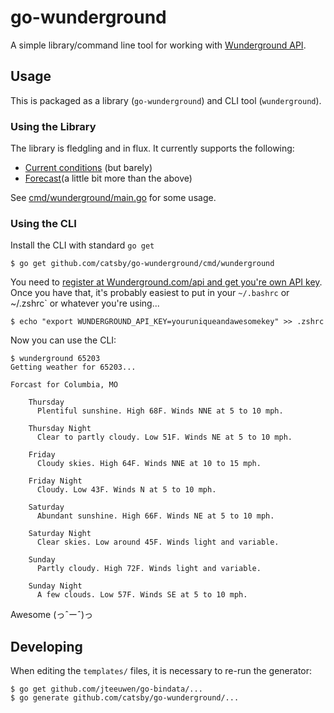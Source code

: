 go-wunderground
==============

A simple library/command line tool for working with [Wunderground API][1].

## Usage

This is packaged as a library (`go-wunderground`) and CLI tool (`wunderground`). 

### Using the Library

The library is fledgling and in flux. It currently supports the following:

- [Current conditions][2] (but barely)
- [Forecast][3](a little bit more than the above)

See [cmd/wunderground/main.go][4] for some usage.

### Using the CLI

Install the CLI with standard `go get`

```console
$ go get github.com/catsby/go-wunderground/cmd/wunderground
```

You need to [register at Wunderground.com/api and get you're own API key][1].
Once you have that, it's probably easiest to put in your `~/.bashrc` or
~/.zshrc` or whatever you're using... 

```console
$ echo "export WUNDERGROUND_API_KEY=youruniqueandawesomekey" >> .zshrc
```

Now you can use the CLI:

```console
$ wunderground 65203
Getting weather for 65203...

Forcast for Columbia, MO

    Thursday
      Plentiful sunshine. High 68F. Winds NNE at 5 to 10 mph.

    Thursday Night
      Clear to partly cloudy. Low 51F. Winds NE at 5 to 10 mph.

    Friday
      Cloudy skies. High 64F. Winds NNE at 10 to 15 mph.

    Friday Night
      Cloudy. Low 43F. Winds N at 5 to 10 mph.

    Saturday
      Abundant sunshine. High 66F. Winds NE at 5 to 10 mph.

    Saturday Night
      Clear skies. Low around 45F. Winds light and variable.

    Sunday
      Partly cloudy. High 72F. Winds light and variable.

    Sunday Night
      A few clouds. Low 57F. Winds SE at 5 to 10 mph.
```

Awesome (っˆーˆ)っ 

## Developing

When editing the `templates/` files, it is necessary to re-run the generator:

```console
$ go get github.com/jteeuwen/go-bindata/...
$ go generate github.com/catsby/go-wunderground/...
```

[1]: http://www.wunderground.com/api
[2]: http://www.wunderground.com/weather/api/d/docs?d=data/conditions
[3]: http://www.wunderground.com/weather/api/d/docs?d=data/forecast
[4]: https://github.com/catsby/go-wunderground/blob/master/cmd/wunderground/main.go

